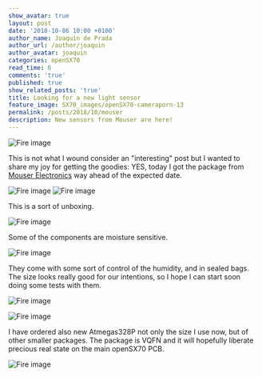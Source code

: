 ```yaml
---
show_avatar: true
layout: post
date: '2018-10-86 10:00 +0100'
author_name: Joaquín de Prada
author_url: /author/joaquin
author_avatar: joaquin
categories: openSX70
read_time: 6
comments: 'true'
published: true
show_related_posts: 'true'
title: Looking for a new light sensor
feature_image: SX70_images/openSX70-cameraporn-13
permalink: /posts/2018/10/mouser
description: New sensors from Mouser are here!
---
```

![Fire image]({{site.url}}/{{site.baseurl}}img/2018/10/2018-10-08-mouser-unboxing-1.jpg)

This is not what I wound consider an "interesting" post but I wanted to share my joy for getting the goodies: YES, today I got the package from [Mouser Electronics](https://www.mouser.com/) way ahead of the expected date.

![Fire image]({{site.url}}/{{site.baseurl}}img/2018/10/2018-10-08-mouser-unboxing-2.jpg)
![Fire image]({{site.url}}/{{site.baseurl}}img/2018/10/2018-10-08-mouser-unboxing-3.jpg)


This is a sort of unboxing. 

![Fire image]({{site.url}}/{{site.baseurl}}img/2018/10/2018-10-08-mouser-unboxing-4.jpg)

Some of the components are moisture sensitive.

![Fire image]({{site.url}}/{{site.baseurl}}img/2018/10/2018-10-08-mouser-unboxing-5.jpg)

They come with some sort of control of the humidity, and in sealed bags. The size looks really good for our intentions, so I hope I can start soon doing some tests with them.

![Fire image]({{site.url}}/{{site.baseurl}}img/2018/10/2018-10-08-mouser-unboxing-6.jpg)


![Fire image]({{site.url}}/{{site.baseurl}}img/2018/10/2018-10-08-mouser-unboxing-7.jpg)


I have ordered also new Atmegas328P not only the size I use now, but of other smaller packages. The package is VQFN and it will hopefully liberate precious real state on the main openSX70 PCB.

![Fire image]({{site.url}}/{{site.baseurl}}img/2018/10/2018-10-08-mouser-unboxing-8.jpg)
